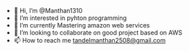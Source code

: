 - 👋 Hi, I’m @Manthan1310
- 👀 I’m interested in pyhton programming
- 🌱 I’m currently Mastering amazon web services
- 💞️ I’m looking to collaborate on good project based on AWS
- 📫 How to reach me tandelmanthan2508@gmail.com

<!---
Manthan1310/Manthan1310 is a ✨ special ✨ repository because its `README.md` (this file) appears on your GitHub profile.
You can click the Preview link to take a look at your changes.
--->
